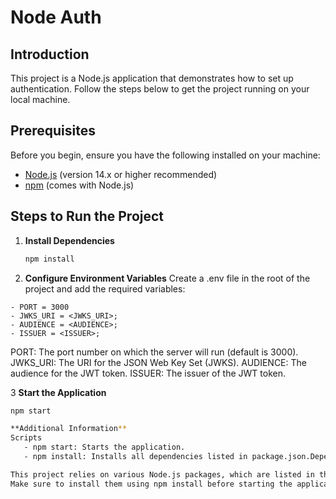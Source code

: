 # Node Auth

## Introduction
This project is a Node.js application that demonstrates how to set up authentication. Follow the steps below to get the project running on your local machine.

## Prerequisites
Before you begin, ensure you have the following installed on your machine:
- [Node.js](https://nodejs.org/) (version 14.x or higher recommended)
- [npm](https://www.npmjs.com/) (comes with Node.js)

## Steps to Run the Project

1. **Install Dependencies**
   ```sh
   npm install

2. **Configure Environment Variables**
Create a .env file in the root of the project and add the required variables:

```
- PORT = 3000
- JWKS_URI = <JWKS_URI>;
- AUDIENCE = <AUDIENCE>;
- ISSUER = <ISSUER>;
```
PORT: The port number on which the server will run (default is 3000).
JWKS_URI: The URI for the JSON Web Key Set (JWKS).
AUDIENCE: The audience for the JWT token.
ISSUER: The issuer of the JWT token.

3 **Start the Application**
```sh
npm start

**Additional Information**
Scripts
   - npm start: Starts the application.
   - npm install: Installs all dependencies listed in package.json.Dependencies

This project relies on various Node.js packages, which are listed in the package.json file. 
Make sure to install them using npm install before starting the application.
